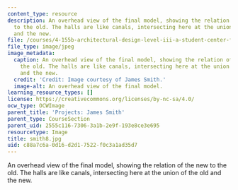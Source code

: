 ```yaml
---
content_type: resource
description: An overhead view of the final model, showing the relation of the new
  to the old. The halls are like canals, intersecting here at the union of the old
  and the new.
file: /courses/4-155b-architectural-design-level-iii-a-student-center-for-mit-fall-2004/c88a7c6a0d16d2d17522f0c3a1ad35d7_smith8.jpg
file_type: image/jpeg
image_metadata:
  caption: An overhead view of the final model, showing the relation of the new to
    the old. The halls are like canals, intersecting here at the union of the old
    and the new.
  credit: 'Credit: Image courtesy of James Smith.'
  image-alt: An overhead view of the final model.
learning_resource_types: []
license: https://creativecommons.org/licenses/by-nc-sa/4.0/
ocw_type: OCWImage
parent_title: 'Projects: James Smith'
parent_type: CourseSection
parent_uid: 2555c116-7306-3a1b-2e9f-193e8ce3e695
resourcetype: Image
title: smith8.jpg
uid: c88a7c6a-0d16-d2d1-7522-f0c3a1ad35d7
---
```

An overhead view of the final model, showing the relation of the new to the old. The halls are like canals, intersecting here at the union of the old and the new.